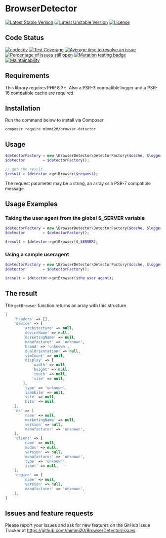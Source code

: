 # BrowserDetector

[![Latest Stable Version](https://poser.pugx.org/mimmi20/browser-detector/v/stable?format=flat-square)](https://packagist.org/packages/mimmi20/browser-detector)
[![Latest Unstable Version](https://poser.pugx.org/mimmi20/browser-detector/v/unstable?format=flat-square)](https://packagist.org/packages/mimmi20/browser-detector)
[![License](https://poser.pugx.org/mimmi20/browser-detector/license?format=flat-square)](https://packagist.org/packages/mimmi20/browser-detector)

## Code Status

[![codecov](https://codecov.io/gh/mimmi20/BrowserDetector/branch/master/graph/badge.svg)](https://codecov.io/gh/mimmi20/BrowserDetector)
[![Test Coverage](https://api.codeclimate.com/v1/badges/e310a7977d6a375c9dd7/test_coverage)](https://codeclimate.com/github/mimmi20/browser-detector/test_coverage)
[![Average time to resolve an issue](https://isitmaintained.com/badge/resolution/mimmi20/BrowserDetector.svg)](https://isitmaintained.com/project/mimmi20/BrowserDetector "Average time to resolve an issue")
[![Percentage of issues still open](https://isitmaintained.com/badge/open/mimmi20/BrowserDetector.svg)](https://isitmaintained.com/project/mimmi20/BrowserDetector "Percentage of issues still open")
[![Mutation testing badge](https://img.shields.io/endpoint?style=flat&url=https%3A%2F%2Fbadge-api.stryker-mutator.io%2Fgithub.com%2Fmimmi20%2Fbrowser-detector%2Fmaster)](https://dashboard.stryker-mutator.io/reports/github.com/mimmi20/browser-detector/master)
[![Maintainability](https://api.codeclimate.com/v1/badges/e310a7977d6a375c9dd7/maintainability)](https://codeclimate.com/github/mimmi20/browser-detector/maintainability)

## Requirements

This library requires PHP 8.3+.
Also a PSR-3 compatible logger and a PSR-16 compatible cache are required.

## Installation

Run the command below to install via Composer

```shell
composer require mimmi20/browser-detector
```

## Usage

```php
$detectorFactory = new \BrowserDetector\DetectorFactory($cache, $logger);
$detector        = $detectorFactory();

// get the result
$result = $detector->getBrowser($request);
```

The request parameter may be a string, an array or a PSR-7 compatible message.

## Usage Examples

### Taking the user agent from the global $_SERVER variable

```php
$detectorFactory = new \BrowserDetector\DetectorFactory($cache, $logger);
$detector        = $detectorFactory();

$result = $detector->getBrowser($_SERVER);
```

### Using a sample useragent

```php
$detectorFactory = new \BrowserDetector\DetectorFactory($cache, $logger);
$detector        = $detectorFactory();

$result = $detector->getBrowser($the_user_agent);
```

## The result

The `getBrowser` function returns an array with this structure

```php
[
    'headers' => [],
    'device' => [
        'architecture' => null,
        'deviceName' => null,
        'marketingName' => null,
        'manufacturer' => 'unknown',
        'brand' => 'unknown',
        'dualOrientation' => null,
        'simCount' => null,
        'display' => [
            'width' => null,
            'height' => null,
            'touch' => null,
            'size' => null,
        ],
        'type' => 'unknown',
        'ismobile' => null,
        'istv' => null,
        'bits' => null,
    ],
    'os' => [
        'name' => null,
        'marketingName' => null,
        'version' => null,
        'manufacturer' => 'unknown',
    ],
    'client' => [
        'name' => null,
        'modus' => null,
        'version' => null,
        'manufacturer' => 'unknown',
        'type' => 'unknown',
        'isbot' => null,
    ],
    'engine' => [
        'name' => null,
        'version' => null,
        'manufacturer' => 'unknown',
    ],
]
```

## Issues and feature requests

Please report your issues and ask for new features on the GitHub Issue Tracker
at <https://github.com/mimmi20/BrowserDetector/issues>
